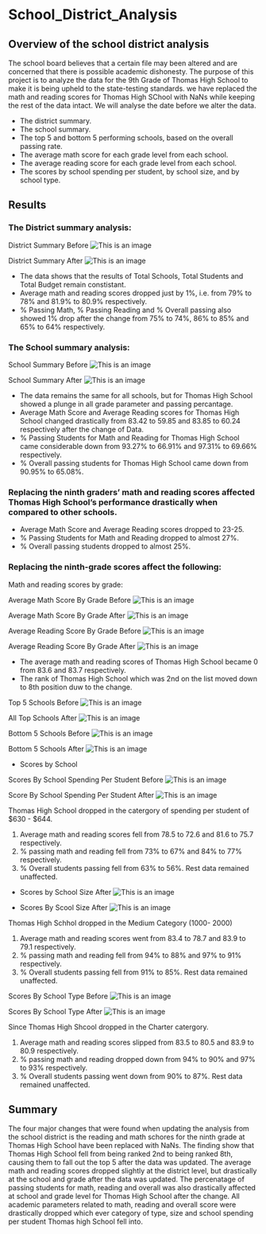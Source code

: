 # School_District_Analysis

## Overview of the school district analysis

The school board believes that a certain file may been altered and are concerned that there is possible academic dishonesty. The purpose of this project is to analyze the data for the 9th Grade of Thomas High School to make it is being upheld to the state-testing standards. we have replaced the math and reading scores for Thomas High SChool with NaNs while keeping the rest of the data intact. We will analyse the date before we alter the data.
- The district summary.
- The school summary.
- The top 5 and bottom 5 performing schools, based on the overall passing rate.
- The average math score for each grade level from each school.
- The average reading score for each grade level from each school.
- The scores by school spending per student, by school size, and by school type.

## Results

### The District summary analysis:

District Summary Before
![This is an image](https://github.com/daryld2239/School_District_Analysis/blob/main/Resources/district_summary_before.png)

District Summary After
![This is an image](https://github.com/daryld2239/School_District_Analysis/blob/main/Resources/district_summary_after.png)

- The data shows that the results of Total Schools, Total Students and Total Budget remain constistant.
- Average math and reading scores dropped just by 1%, i.e. from 79% to 78% and 81.9% to 80.9% respectively.
- % Passing Math, % Passing Reading and % Overall passing also showed 1% drop after the change from 75% to 74%, 86% to 85% and 65% to 64% respectively.

### The School summary analysis:

School Summary Before
![This is an image](https://github.com/daryld2239/School_District_Analysis/blob/main/Resources/per_school_summary_after.png)

School Summary After
![This is an image](https://github.com/daryld2239/School_District_Analysis/blob/main/Resources/per_school_summary_before%20.png)

- The data remains the same for all schools, but for Thomas High School showed a plunge in all grade parameter and passing percantage.
- Average Math Score and Average Reading scores for Thomas High School changed drastically from 83.42 to 59.85 and 83.85 to 60.24 respectively after the change of Data.
- % Passing Students for Math and Reading for Thomas High School came considerable down from 93.27% to 66.91% and 97.31% to 69.66% respectively.
- % Overall passing students for Thomas High School came down from 90.95% to 65.08%.

### Replacing the ninth graders’ math and reading scores affected Thomas High School’s performance drastically when compared to other schools.

- Average Math Score and Average Reading scores dropped to 23-25.
- % Passing Students for Math and Reading dropped to almost 27%.
- % Overall passing students dropped to almost 25%.

### Replacing the ninth-grade scores affect the following:

Math and reading scores by grade:

Average Math Score By Grade Before
![This is an image](https://github.com/daryld2239/School_District_Analysis/blob/main/Resources/average_math_score_by_grade_before.png)

Average Math Score By Grade After
![This is an image](https://github.com/daryld2239/School_District_Analysis/blob/main/Resources/average_math_score_by_grade_after.png)

Average Reading Score By Grade Before
![This is an image](https://github.com/daryld2239/School_District_Analysis/blob/main/Resources/average_reading_score_by_grade_before.png)

Average Reading Score By Grade After
![This is an image](https://github.com/daryld2239/School_District_Analysis/blob/main/Resources/average_reading_score_by_grade_after.png)

- The average math and reading scores of Thomas High School became 0 from 83.6 and 83.7 respectively.
- The rank of Thomas High School which was 2nd on the list moved down to 8th position duw to the change.

Top 5 Schools Before
![This is an image](https://github.com/daryld2239/School_District_Analysis/blob/main/Resources/top5_schools_before.png)

All Top Schools After
![This is an image](https://github.com/daryld2239/School_District_Analysis/blob/main/Resources/top_schools_all_after.png)

Bottom 5 Schools Before
![This is an image](https://github.com/daryld2239/School_District_Analysis/blob/main/Resources/bottom5_schools_before.png)

Bottom 5 Schools After
![This is an image](https://github.com/daryld2239/School_District_Analysis/blob/main/Resources/bottom5_schools_after.png)

- Scores by School

Scores By School Spending Per Student Before
![This is an image](https://github.com/daryld2239/School_District_Analysis/blob/main/Resources/scores_by_school_spending_per_student_before%20(1).png)

Score By School Spending Per Student After
![This is an image](https://github.com/daryld2239/School_District_Analysis/blob/main/Resources/scores_by_school_spending_per_student_after%20(1).png)

Thomas High School dropped in the catergory of spending per student of $630 - $644.

1. Average math and reading scores fell from 78.5 to 72.6 and 81.6 to 75.7 respectively.
2. % passing math and reading fell from 73% to 67% and 84% to 77% respectively.
3. % Overall students passing fell from 63% to 56%. Rest data remained unaffected.

- Scores by School Size After
![This is an image](https://github.com/daryld2239/School_District_Analysis/blob/main/Resources/scores_by_school_size_before.png)

- Scores By Scool Size After 
![This is an image](https://github.com/daryld2239/School_District_Analysis/blob/main/Resources/scores_by_school_size_after.png)

Thomas High Schhol dropped in the Medium Category (1000- 2000)

1. Average math and reading scores went from 83.4 to 78.7 and 83.9 to 79.1 respectively.
2. % passing math and reading fell from 94% to 88% and 97% to 91% respectively.
3. % Overall students passing fell from 91% to 85%. Rest data remained unaffected.

Scores By School Type Before
![This is an image](https://github.com/daryld2239/School_District_Analysis/blob/main/Resources/scores_by_school_type_before.png)

Scores By School Type After
![This is an image](https://github.com/daryld2239/School_District_Analysis/blob/main/Resources/scores_by_school_type_after.png)

Since Thomas High Shcool dropped  in the Charter catergory.

1. Average math and reading scores slipped from 83.5 to 80.5 and 83.9 to 80.9 respectively.
2. % passing math and reading dropped down from 94% to 90% and 97% to 93% respectively.
3. % Overall students passing went down from 90% to 87%. Rest data remained unaffected.

## Summary

The four major changes that were found when updating the analysis from the school district is the reading and math schores for the ninth grade at Thomas High School have been replaced with NaNs. The finding show that Thomas High School fell from being ranked 2nd to being ranked 8th, causing them to fall out the top 5 after the data was updated. The average math and reading scores dropped slightly at the district level, but drastically at the school and grade after the data was updated. The percenatage of passing students for math, reading and overall  was also drastically affected at school and grade level for Thomas High School after the change. All academic parameters related to math, reading and overall score were drastically dropped which ever category of type, size and school spending per student Thomas high School fell into.
